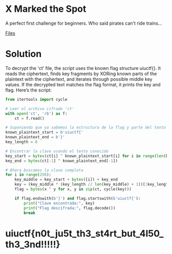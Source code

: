 # X Marked the Spot

A perfect first challenge for beginners. Who said pirates can't ride trains...

[Files](../files)

# Solution

To decrypt the 'ct' file, the script uses the known flag structure uiuctf{}. It reads the ciphertext, finds key fragments by XORing known parts of the plaintext with the ciphertext, and iterates through possible middle key values. If the decrypted text matches the flag format, it prints the key and flag. Here’s the script:

```python
from itertools import cycle

# Leer el archivo cifrado 'ct'
with open('ct', 'rb') as f:
    ct = f.read()

# Suponiendo que ya sabemos la estructura de la flag y parte del texto plano (uiuctf{})
known_plaintext_start = b'uiuctf{'
known_plaintext_end = b'}'
key_length = 8

# Encontrar la clave usando el texto conocido
key_start = bytes(ct[i] ^ known_plaintext_start[i] for i in range(len(known_plaintext_start)))
key_end = bytes(ct[-1] ^ known_plaintext_end[-1])

# Ahora buscamos la clave completa
for i in range(256):
    key_middle = key_start + bytes([i]) + key_end
    key = (key_middle * (key_length // len(key_middle) + 1))[:key_length]
    flag = bytes(x ^ y for x, y in zip(ct, cycle(key)))

    if flag.endswith(b'}') and flag.startswith(b'uiuctf{'):
        print("Clave encontrada:", key)
        print("Flag descifrada:", flag.decode())
        break
```

# uiuctf{n0t_ju5t_th3_st4rt_but_4l50_th3_3nd!!!!!}
